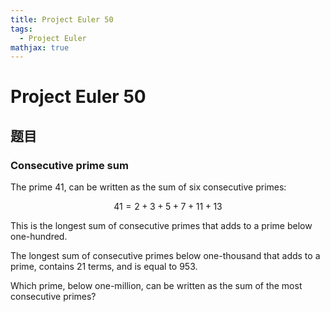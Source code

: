 ```yaml
---
title: Project Euler 50
tags:
  - Project Euler
mathjax: true
---
```

<escape><!-- more --></escape>

# Project Euler 50
## 题目
### Consecutive prime sum
The prime $41$, can be written as the sum of six consecutive primes:

$$41 = 2 + 3 + 5 + 7 + 11 + 13$$

This is the longest sum of consecutive primes that adds to a prime below one-hundred.

The longest sum of consecutive primes below one-thousand that adds to a prime, contains $21$ terms, and is equal to $953$.

Which prime, below one-million, can be written as the sum of the most consecutive primes?